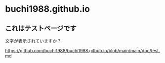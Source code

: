 # buchi1988.github.io

## これはテストページです

文字が表示されていますか？

https://github.com/buchi1988/buchi1988.github.io/blob/main/main/doc/test.md
